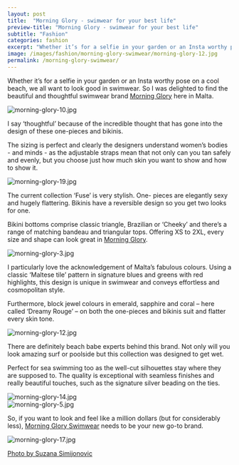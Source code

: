```yaml
---
layout: post
title:  "Morning Glory - swimwear for your best life"
preview-title: "Morning Glory - swimwear for your best life"
subtitle: "Fashion"
categories: fashion
excerpt: "Whether it’s for a selfie in your garden or an Insta worthy pose on a cool beach, we all want to look good in swimwear" 
image: /images/fashion/morning-glory-swimwear/morning-glory-12.jpg
permalink: /morning-glory-swimwear/
---
```

Whether it’s for a selfie in your garden or an Insta worthy pose on a cool beach, we all want to look good in swimwear. So I was delighted to find the beautiful and thoughtful swimwear brand <a href="http://www.morninggloryswimwear.com/" target="_blank">Morning Glory</a> here in Malta.

<div class="row no-gutters">
    <div class="col-md-6 col-sm-12">
        <div class="post-left-image" style="background: url(../images/fashion/morning-glory-swimwear/morning-glory-7.jpg) no-repeat; background-size: cover; margin-right: 0.5rem; max-height: 630px !important"></div>
    </div>
    <div class="col-md-6 col-sm-12">
        <div class="post-right-image" style="background: url(../images/fashion/morning-glory-swimwear/morning-glory-8.jpg) no-repeat; background-size: cover; margin-left: 0.5rem; max-height: 630px !important"></div>
    </div>
</div>

<img src="{{ '/images/fashion/morning-glory-swimwear/morning-glory-10.jpg' | prepend: SourceUrl }}" alt="morning-glory-10.jpg">

I say ‘thoughtful’ because of the incredible thought that has gone into the design of these one-pieces and bikinis.

<div class="row no-gutters">
    <div class="col-md-6 col-sm-12">
        <div class="post-left-image" style="background: url(../images/fashion/morning-glory-swimwear/morning-glory-11.jpg) no-repeat; background-size: cover; margin-right: 0.5rem; max-height: 630px !important"></div>
    </div>
    <div class="col-md-6 col-sm-12">
        <div class="post-right-image" style="background: url(../images/fashion/morning-glory-swimwear/morning-glory-23.jpg) no-repeat; background-size: cover; margin-left: 0.5rem; max-height: 630px !important"></div>
    </div>
</div>

The sizing is perfect and clearly the designers understand women’s bodies - and minds - as the adjustable straps mean that not only can you tan safely and evenly, but you choose just how much skin you want to show and how to show it.

<img src="{{ '/images/fashion/morning-glory-swimwear/morning-glory-19.jpg' | prepend: SourceUrl }}" alt="morning-glory-19.jpg">

The current collection ‘Fuse’ is very stylish. One- pieces are elegantly sexy and hugely flattering. Bikinis have a reversible design so you get two looks for one.

<div class="row no-gutters">
    <div class="col-md-6 col-sm-12">
        <div class="post-left-image" style="background: url(../images/fashion/morning-glory-swimwear/morning-glory-16.jpg) no-repeat; background-size: cover; margin-right: 0.5rem; max-height: 630px !important"></div>
    </div>
    <div class="col-md-6 col-sm-12">
        <div class="post-right-image" style="background: url(../images/fashion/morning-glory-swimwear/morning-glory-15.jpg) no-repeat; background-size: cover; margin-left: 0.5rem; max-height: 630px !important"></div>
    </div>
</div>

Bikini bottoms comprise classic triangle, Brazilian or ‘Cheeky’ and there’s a range of matching bandeau and triangular tops. Offering XS to 2XL, every size and shape can look great in <a href="http://www.morninggloryswimwear.com/" target="_blank">Morning Glory</a>.

<img src="{{ '/images/fashion/morning-glory-swimwear/morning-glory-3.jpg' | prepend: SourceUrl }}" alt="morning-glory-3.jpg">

I particularly love the acknowledgement of Malta’s fabulous colours. Using a classic ‘Maltese tile’ pattern in signature blues and greens with red highlights, this design is unique in swimwear and conveys effortless and cosmopolitan style.

<div class="row no-gutters">
    <div class="col-md-6 col-sm-12">
        <div class="post-left-image" style="background: url(../images/fashion/morning-glory-swimwear/morning-glory-4.jpg) no-repeat; background-size: cover; margin-right: 0.5rem; max-height: 630px !important"></div>
    </div>
    <div class="col-md-6 col-sm-12">
        <div class="post-right-image" style="background: url(../images/fashion/morning-glory-swimwear/morning-glory-13.jpg) no-repeat; background-size: cover; margin-left: 0.5rem; max-height: 630px !important"></div>
    </div>
</div>

Furthermore, block jewel colours in emerald, sapphire and coral – here called ‘Dreamy Rouge’ – on both the one-pieces and bikinis suit and flatter every skin tone.

<img src="{{ '/images/fashion/morning-glory-swimwear/morning-glory-12.jpg' | prepend: SourceUrl }}" alt="morning-glory-12.jpg">

There are definitely beach babe experts behind this brand. Not only will you look amazing surf or poolside but this collection was designed to get wet.

<div class="row no-gutters">
    <div class="col-md-6 col-sm-12">
        <div class="post-left-image" style="background: url(../images/fashion/morning-glory-swimwear/morning-glory-9.jpg) no-repeat; background-size: cover; margin-right: 0.5rem; max-height: 630px !important"></div>
    </div>
    <div class="col-md-6 col-sm-12">
        <div class="post-right-image" style="background: url(../images/fashion/morning-glory-swimwear/morning-glory-21.jpg) no-repeat; background-size: cover; margin-left: 0.5rem; max-height: 630px !important"></div>
    </div>
</div>

Perfect for sea swimming too as the well-cut silhouettes stay where they are supposed to. The quality is exceptional with seamless finishes and really beautiful touches, such as the signature silver beading on the ties.

<img src="{{ '/images/fashion/morning-glory-swimwear/morning-glory-14.jpg' | prepend: SourceUrl }}" alt="morning-glory-14.jpg">

<div class="row no-gutters">
    <div class="col-md-6 col-sm-12">
        <div class="post-left-image" style="background: url(../images/fashion/morning-glory-swimwear/morning-glory-2.jpg) no-repeat; background-size: cover; margin-right: 0.5rem; max-height: 630px !important"></div>
    </div>
    <div class="col-md-6 col-sm-12">
        <div class="post-right-image" style="background: url(../images/fashion/morning-glory-swimwear/morning-glory-22.jpg) no-repeat; background-size: cover; margin-left: 0.5rem; max-height: 630px !important"></div>
    </div>
</div>

<img src="{{ '/images/fashion/morning-glory-swimwear/morning-glory-5.jpg' | prepend: SourceUrl }}" alt="morning-glory-5.jpg">

So, if you want to look and feel like a million dollars (but for considerably less), <a href="http://www.morninggloryswimwear.com/" target="_blank">Morning Glory Swimwear</a> needs to be your new go-to brand.

<div class="row no-gutters">
    <div class="col-md-6 col-sm-12">
        <div class="post-left-image" style="background: url(../images/fashion/morning-glory-swimwear/morning-glory.jpg) no-repeat; background-size: cover; margin-right: 0.5rem; max-height: 630px !important"></div>
    </div>
    <div class="col-md-6 col-sm-12">
        <div class="post-right-image" style="background: url(../images/fashion/morning-glory-swimwear/morning-glory-18.jpg) no-repeat; background-size: cover; margin-left: 0.5rem; max-height: 630px !important"></div>
    </div>
</div>

<img src="{{ '/images/fashion/morning-glory-swimwear/morning-glory-17.jpg' | prepend: SourceUrl }}" alt="morning-glory-17.jpg">

<div class="row no-gutters">
    <div class="col-md-6 col-sm-12">
        <div class="post-left-image" style="background: url(../images/fashion/morning-glory-swimwear/morning-glory-1.jpg) no-repeat; background-size: cover; margin-right: 0.5rem; max-height: 630px !important"></div>
    </div>
    <div class="col-md-6 col-sm-12">
        <div class="post-right-image" style="background: url(../images/fashion/morning-glory-swimwear/morning-glory-20.jpg) no-repeat; background-size: cover; margin-left: 0.5rem; max-height: 630px !important"></div>
    </div>
</div>

<a href="https://www.instagram.com/simisu__/" target="_blank">Photo by Suzana Simijonovic</a>
